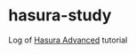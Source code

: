 # hasura-study

Log of [Hasura Advanced](https://hasura.io/learn/graphql/hasura-advanced/introduction/) tutorial
